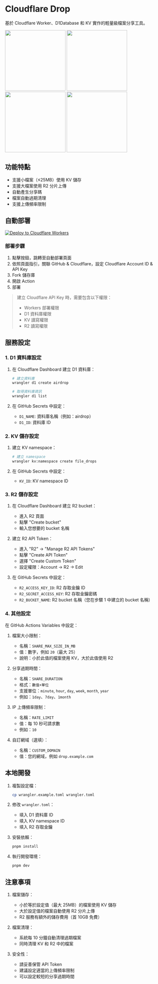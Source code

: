 # Cloudflare Drop

基於 Cloudflare Worker、D1Database 和 KV 實作的輕量級檔案分享工具。

<img src="assets/IMG_5810.png" width="200">
<img src="assets/IMG_5811.png" width="200">
<img src="assets/IMG_5812.png" width="200">
<img src="assets/IMG_5813.png" width="200">

## 功能特點

- 支援小檔案（≤25MB）使用 KV 儲存
- 支援大檔案使用 R2 分片上傳
- 自動產生分享碼
- 檔案自動過期清理
- 支援上傳頻率限制

## 自動部署

[![Deploy to Cloudflare Workers](https://deploy.workers.cloudflare.com/button)](https://deploy.workers.cloudflare.com/?url=https://github.com/bs10081/cloudflare-drop)

### 部署步驟

1. 點擊按鈕，跳轉至自動部署頁面
2. 依照頁面指引，關聯 GitHub & Cloudflare，設定 Cloudflare Account ID & API Key
3. Fork 儲存庫
4. 開啟 Action
5. 部署

> 建立 Cloudflare API Key 時，需要包含以下權限：
> - Workers 部署權限
> - D1 資料庫權限
> - KV 讀寫權限
> - R2 讀寫權限

## 服務設定

### 1. D1 資料庫設定

1. 在 Cloudflare Dashboard 建立 D1 資料庫：
   ```bash
   # 建立資料庫
   wrangler d1 create airdrop
   
   # 取得資料庫資訊
   wrangler d1 list
   ```

2. 在 GitHub Secrets 中設定：
   - `D1_NAME`: 資料庫名稱（例如：airdrop）
   - `D1_ID`: 資料庫 ID

### 2. KV 儲存設定

1. 建立 KV namespace：
   ```bash
   # 建立 namespace
   wrangler kv:namespace create file_drops
   ```

2. 在 GitHub Secrets 中設定：
   - `KV_ID`: KV namespace ID

### 3. R2 儲存設定

1. 在 Cloudflare Dashboard 建立 R2 bucket：
   - 進入 R2 頁面
   - 點擊 "Create bucket"
   - 輸入您想要的 bucket 名稱

2. 建立 R2 API Token：
   - 進入 "R2" -> "Manage R2 API Tokens"
   - 點擊 "Create API Token"
   - 選擇 "Create Custom Token"
   - 設定權限：Account -> R2 -> Edit

3. 在 GitHub Secrets 中設定：
   - `R2_ACCESS_KEY_ID`: R2 存取金鑰 ID
   - `R2_SECRET_ACCESS_KEY`: R2 存取金鑰密碼
   - `R2_BUCKET_NAME`: R2 bucket 名稱（您在步驟 1 中建立的 bucket 名稱）

### 4. 其他設定

在 GitHub Actions Variables 中設定：

1. 檔案大小限制：
   - 名稱：`SHARE_MAX_SIZE_IN_MB`
   - 值：數字，例如 `20`（最大 25）
   - 說明：小於此值的檔案使用 KV，大於此值使用 R2

2. 分享過期時間：
   - 名稱：`SHARE_DURATION`
   - 格式：`數值+單位`
   - 支援單位：`minute`, `hour`, `day`, `week`, `month`, `year`
   - 例如：`1day`、`7day`、`1month`

3. IP 上傳頻率限制：
   - 名稱：`RATE_LIMIT`
   - 值：每 10 秒可請求數
   - 例如：`10`

4. 自訂網域（選填）：
   - 名稱：`CUSTOM_DOMAIN`
   - 值：您的網域，例如 `drop.example.com`

## 本地開發

1. 複製設定檔：
   ```bash
   cp wrangler.example.toml wrangler.toml
   ```

2. 修改 `wrangler.toml`：
   - 填入 D1 資料庫 ID
   - 填入 KV namespace ID
   - 填入 R2 存取金鑰

3. 安裝依賴：
   ```bash
   pnpm install
   ```

4. 執行開發環境：
   ```bash
   pnpm dev
   ```

## 注意事項

1. 檔案儲存：
   - 小於等於設定值（最大 25MB）的檔案使用 KV 儲存
   - 大於設定值的檔案自動使用 R2 分片上傳
   - R2 服務有額外的儲存費用（首 10GB 免費）

2. 檔案清理：
   - 系統每 10 分鐘自動清理過期檔案
   - 同時清理 KV 和 R2 中的檔案

3. 安全性：
   - 請妥善保管 API Token
   - 建議設定適當的上傳頻率限制
   - 可以設定較短的分享過期時間
